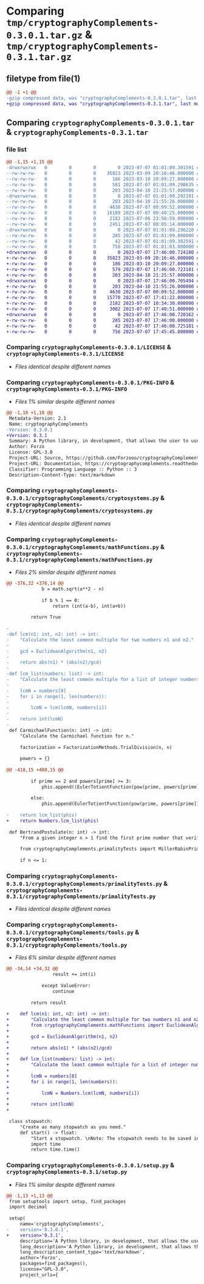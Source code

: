 # Comparing `tmp/cryptographyComplements-0.3.0.1.tar.gz` & `tmp/cryptographyComplements-0.3.1.tar.gz`

## filetype from file(1)

```diff
@@ -1 +1 @@
-gzip compressed data, was "cryptographyComplements-0.3.0.1.tar", last modified: Fri Jul  7 01:01:09 2023, max compression
+gzip compressed data, was "cryptographyComplements-0.3.1.tar", last modified: Fri Jul  7 17:46:00 2023, max compression
```

## Comparing `cryptographyComplements-0.3.0.1.tar` & `cryptographyComplements-0.3.1.tar`

### file list

```diff
@@ -1,15 +1,15 @@
-drwxrwxrwx   0        0        0        0 2023-07-07 01:01:09.301591 cryptographyComplements-0.3.0.1/
--rw-rw-rw-   0        0        0    35823 2023-03-09 20:16:46.000000 cryptographyComplements-0.3.0.1/LICENSE
--rw-rw-rw-   0        0        0      186 2023-03-10 20:09:27.000000 cryptographyComplements-0.3.0.1/MANIFEST.in
--rw-rw-rw-   0        0        0      581 2023-07-07 01:01:09.298635 cryptographyComplements-0.3.0.1/PKG-INFO
--rw-rw-rw-   0        0        0      203 2023-04-10 21:25:57.000000 cryptographyComplements-0.3.0.1/__init__.py
-drwxrwxrwx   0        0        0        0 2023-07-07 01:01:09.292191 cryptographyComplements-0.3.0.1/cryptographyComplements/
--rw-rw-rw-   0        0        0      203 2023-04-10 21:55:26.000000 cryptographyComplements-0.3.0.1/cryptographyComplements/__init__.py
--rw-rw-rw-   0        0        0     4630 2023-07-07 00:09:52.000000 cryptographyComplements-0.3.0.1/cryptographyComplements/cryptosystems.py
--rw-rw-rw-   0        0        0    16189 2023-07-07 00:40:25.000000 cryptographyComplements-0.3.0.1/cryptographyComplements/mathFunctions.py
--rw-rw-rw-   0        0        0     2182 2023-07-06 23:56:59.000000 cryptographyComplements-0.3.0.1/cryptographyComplements/primalityTests.py
--rw-rw-rw-   0        0        0     2451 2023-07-07 00:05:14.000000 cryptographyComplements-0.3.0.1/cryptographyComplements/tools.py
-drwxrwxrwx   0        0        0        0 2023-07-07 01:01:09.296220 cryptographyComplements-0.3.0.1/cryptographyComplements.egg-info/
--rw-rw-rw-   0        0        0      285 2023-07-07 01:01:09.000000 cryptographyComplements-0.3.0.1/cryptographyComplements.egg-info/SOURCES.txt
--rw-rw-rw-   0        0        0       42 2023-07-07 01:01:09.302591 cryptographyComplements-0.3.0.1/setup.cfg
--rw-rw-rw-   0        0        0      758 2023-07-07 01:01:03.000000 cryptographyComplements-0.3.0.1/setup.py
+drwxrwxrwx   0        0        0        0 2023-07-07 17:46:00.724180 cryptographyComplements-0.3.1/
+-rw-rw-rw-   0        0        0    35823 2023-03-09 20:16:46.000000 cryptographyComplements-0.3.1/LICENSE
+-rw-rw-rw-   0        0        0      186 2023-03-10 20:09:27.000000 cryptographyComplements-0.3.1/MANIFEST.in
+-rw-rw-rw-   0        0        0      579 2023-07-07 17:46:00.723181 cryptographyComplements-0.3.1/PKG-INFO
+-rw-rw-rw-   0        0        0      203 2023-04-10 21:25:57.000000 cryptographyComplements-0.3.1/__init__.py
+drwxrwxrwx   0        0        0        0 2023-07-07 17:46:00.705494 cryptographyComplements-0.3.1/cryptographyComplements/
+-rw-rw-rw-   0        0        0      203 2023-04-10 21:55:26.000000 cryptographyComplements-0.3.1/cryptographyComplements/__init__.py
+-rw-rw-rw-   0        0        0     4630 2023-07-07 00:09:52.000000 cryptographyComplements-0.3.1/cryptographyComplements/cryptosystems.py
+-rw-rw-rw-   0        0        0    15770 2023-07-07 17:41:22.000000 cryptographyComplements-0.3.1/cryptographyComplements/mathFunctions.py
+-rw-rw-rw-   0        0        0     2182 2023-07-07 10:34:30.000000 cryptographyComplements-0.3.1/cryptographyComplements/primalityTests.py
+-rw-rw-rw-   0        0        0     3002 2023-07-07 17:40:51.000000 cryptographyComplements-0.3.1/cryptographyComplements/tools.py
+drwxrwxrwx   0        0        0        0 2023-07-07 17:46:00.720162 cryptographyComplements-0.3.1/cryptographyComplements.egg-info/
+-rw-rw-rw-   0        0        0      285 2023-07-07 17:46:00.000000 cryptographyComplements-0.3.1/cryptographyComplements.egg-info/SOURCES.txt
+-rw-rw-rw-   0        0        0       42 2023-07-07 17:46:00.725181 cryptographyComplements-0.3.1/setup.cfg
+-rw-rw-rw-   0        0        0      756 2023-07-07 17:45:45.000000 cryptographyComplements-0.3.1/setup.py
```

### Comparing `cryptographyComplements-0.3.0.1/LICENSE` & `cryptographyComplements-0.3.1/LICENSE`

 * *Files identical despite different names*

### Comparing `cryptographyComplements-0.3.0.1/PKG-INFO` & `cryptographyComplements-0.3.1/PKG-INFO`

 * *Files 1% similar despite different names*

```diff
@@ -1,10 +1,10 @@
 Metadata-Version: 2.1
 Name: cryptographyComplements
-Version: 0.3.0.1
+Version: 0.3.1
 Summary: A Python library, in development, that allows the user to use cryptography, and related, functions.
 Author: Forzo
 License: GPL-3.0
 Project-URL: Source, https://github.com/Forzooo/cryptographyComplements
 Project-URL: Documentation, https://cryptographycomplements.readthedocs.io/
 Classifier: Programming Language :: Python :: 3
 Description-Content-Type: text/markdown
```

### Comparing `cryptographyComplements-0.3.0.1/cryptographyComplements/cryptosystems.py` & `cryptographyComplements-0.3.1/cryptographyComplements/cryptosystems.py`

 * *Files identical despite different names*

### Comparing `cryptographyComplements-0.3.0.1/cryptographyComplements/mathFunctions.py` & `cryptographyComplements-0.3.1/cryptographyComplements/mathFunctions.py`

 * *Files 2% similar despite different names*

```diff
@@ -376,32 +376,14 @@
             b = math.sqrt(a**2 - n)
 
             if b % 1 == 0:
                 return (int(a-b), int(a+b))
             
         return True
 
-
-def lcm(n1: int, n2: int) -> int:
-    "Calculate the least common multiple for two numbers n1 and n2."
-
-    gcd = EuclideanAlgorithm(n1, n2)
-
-    return abs(n1) * (abs(n2)/gcd)
-
-def lcm_list(numbers: list) -> int:
-    "Calculate the least common multiple for a list of integer numbers."
-
-    lcmN = numbers[0]
-    for i in range(1, len(numbers)):
-
-        lcmN = lcm(lcmN, numbers[i])
-
-    return int(lcmN)
-
 def CarmichaelFunction(n: int) -> int:
     "Calculate the Carmichael function for n."
 
     factorization = FactorizationMethods.TrialDivision(n, n)
 
     powers = {}
 
@@ -418,15 +400,15 @@
 
         if prime == 2 and powers[prime] >= 3:
             phis.append((EulerTotientFunction(pow(prime, powers[prime]))*(1/2)))
 
         else:
             phis.append(EulerTotientFunction(pow(prime, powers[prime])))
 
-    return lcm_list(phis)
+    return Numbers.lcm_list(phis)
 
 def BertrandPostulate(n: int) -> int:
     "From a given integer n > 1 find the first prime number that verifies the inequality: n < p < 2n."
 
     from cryptographyComplements.primalityTests import MillerRabinPrimalityTest
 
     if n <= 1:
```

### Comparing `cryptographyComplements-0.3.0.1/cryptographyComplements/primalityTests.py` & `cryptographyComplements-0.3.1/cryptographyComplements/primalityTests.py`

 * *Files identical despite different names*

### Comparing `cryptographyComplements-0.3.0.1/cryptographyComplements/tools.py` & `cryptographyComplements-0.3.1/cryptographyComplements/tools.py`

 * *Files 6% similar despite different names*

```diff
@@ -34,14 +34,32 @@
                 result += int(i)
 
             except ValueError:
                 continue
 
         return result
     
+    def lcm(n1: int, n2: int) -> int:
+        "Calculate the least common multiple for two numbers n1 and n2."
+        from cryptographyComplements.mathFunctions import EuclideanAlgorithm
+
+        gcd = EuclideanAlgorithm(n1, n2)
+
+        return abs(n1) * (abs(n2)/gcd)
+
+    def lcm_list(numbers: list) -> int:
+        "Calculate the least common multiple for a list of integer numbers."
+
+        lcmN = numbers[0]
+        for i in range(1, len(numbers)):
+
+            lcmN = Numbers.lcm(lcmN, numbers[i])
+
+        return int(lcmN)
+
 
 class stopwatch:
     "Create as many stopwatch as you need."
     def start() -> float:
         "Start a stopwatch. \nNote: The stopwatch needs to be saved into a variable."
         import time
         return time.time()
```

### Comparing `cryptographyComplements-0.3.0.1/setup.py` & `cryptographyComplements-0.3.1/setup.py`

 * *Files 1% similar despite different names*

```diff
@@ -1,13 +1,13 @@
 from setuptools import setup, find_packages
 import decimal
 
 setup(
     name='cryptographyComplements',
-    version='0.3.0.1',
+    version='0.3.1',
     description='A Python library, in development, that allows the user to use cryptography, and related, functions.',
     long_description='A Python library, in development, that allows the user to use cryptography, and related, functions.',
     long_description_content_type='text/markdown',
     author='Forzo',
     packages=find_packages(),
     license="GPL-3.0",
     project_urls={
```

